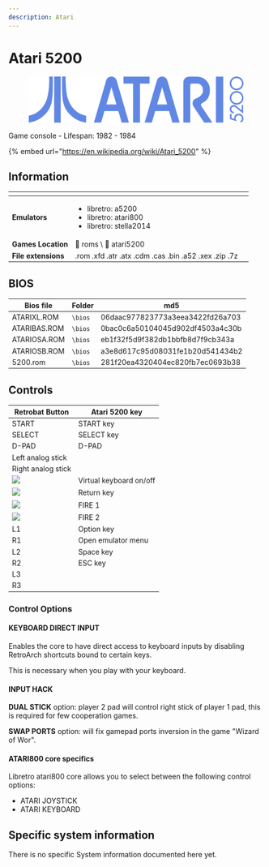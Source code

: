 ```yaml
---
description: Atari
---
```


# Atari 5200

<div align="left">

<figure><img src="https://raw.githubusercontent.com/fabricecaruso/es-theme-carbon/52ff37c9e265587d006945a2ba695b5a962b3a3d/art/logos/atari5200.svg" alt=""><figcaption></figcaption></figure>

</div>

Game console - Lifespan: 1982 - 1984

{% embed url="https://en.wikipedia.org/wiki/Atari_5200" %}

## Information

<table data-header-hidden><thead><tr><th></th><th></th><th data-hidden></th></tr></thead><tbody><tr><td><strong>Emulators</strong></td><td><ul><li>libretro: a5200</li><li>libretro: atari800</li><li>libretro: stella2014</li></ul></td><td></td></tr><tr><td><strong>Games Location</strong></td><td><span data-gb-custom-inline data-tag="emoji" data-code="1f4c1">📁</span> roms \ <span data-gb-custom-inline data-tag="emoji" data-code="1f4c2">📂</span> atari5200</td><td></td></tr><tr><td><strong>File extensions</strong></td><td>.rom .xfd .atr .atx .cdm .cas .bin .a52 .xex .zip .7z</td><td></td></tr></tbody></table>

## BIOS

| Bios file    | Folder  | md5                              |
| ------------ | ------- | -------------------------------- |
| ATARIXL.ROM  | `\bios` | 06daac977823773a3eea3422fd26a703 |
| ATARIBAS.ROM | `\bios` | 0bac0c6a50104045d902df4503a4c30b |
| ATARIOSA.ROM | `\bios` | eb1f32f5d9f382db1bbfb8d7f9cb343a |
| ATARIOSB.ROM | `\bios` | a3e8d617c95d08031fe1b20d541434b2 |
| 5200.rom     | `\bios` | 281f20ea4320404ec820fb7ec0693b38 |

## Controls

| Retrobat Button                                          | Atari 5200 key          |
| -------------------------------------------------------- | ----------------------- |
| START                                                    | START key               |
| SELECT                                                   | SELECT key              |
| D-PAD                                                    | D-PAD                   |
| Left analog stick                                        |                         |
| Right analog stick                                       |                         |
| ![](<../../../../.gitbook/assets/image (2) (1) (1).png>) | Virtual keyboard on/off |
| ![](<../../../../.gitbook/assets/image (1) (2) (1).png>) | Return key              |
| ![](<../../../../.gitbook/assets/image (4) (1).png>)     | FIRE 1                  |
| ![](<../../../../.gitbook/assets/image (3) (1) (2).png>) | FIRE 2                  |
| L1                                                       | Option key              |
| R1                                                       | Open emulator menu      |
| L2                                                       | Space key               |
| R2                                                       | ESC key                 |
| L3                                                       |                         |
| R3                                                       |                         |

### Control Options

#### KEYBOARD DIRECT INPUT

Enables the core to have direct access to keyboard inputs by disabling RetroArch shortcuts bound to certain keys.

This is necessary when you play with your keyboard.

#### INPUT HACK

**DUAL STICK** option: player 2 pad will control right stick of player 1 pad, this is required for few cooperation games.

&#x20;**SWAP PORTS** option: will fix gamepad ports inversion in the game "Wizard of Wor".

#### ATARI800 core specifics

Libretro atari800 core allows you to select between the following control options:

* ATARI JOYSTICK
* ATARI KEYBOARD

## Specific system information

There is no specific System information documented here yet.
